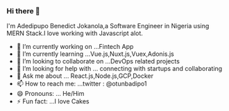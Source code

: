 ### Hi there 👋
I'm Adedipupo Benedict Jokanola,a Software Engineer in Nigeria using MERN Stack.I love working with Javascript alot.
<!--
**Adedipupo/Adedipupo** is a ✨ _special_ ✨ repository because its `README.md` (this file) appears on your GitHub profile.

Here are some ideas to get you started:
-->
- 🔭 I’m currently working on ...Fintech App
- 🌱 I’m currently learning ...Vue.js,Nuxt.js,Vuex,Adonis.js
- 👯 I’m looking to collaborate on ...DevOps related projects
- 🤔 I’m looking for help with  ... connecting with startups and collaborating
- 💬 Ask me about ... React.js,Node.js,GCP,Docker
- 📫 How to reach me: ...twitter : @otunbadipo1
- 😄 Pronouns: ... He/Him
- ⚡ Fun fact: ...I love Cakes

